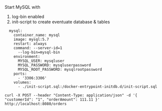 
Start MySQL with 
1. log-bin enabled 
2. init-script to create eventuate database & tables

```
  mysql:
    container_name: mysql
    image: mysql:5.7
    restart: always
    command: --server-id=1
      --log-bin=mysql-bin
    environment:
      MYSQL_USER: mysqluser
      MYSQL_PASSWORD: mysqluserpassword
      MYSQL_ROOT_PASSWORD: mysqlrootpassword
    ports:
      - '3306:3306'
    volumes:
      - ./init-script.sql:/docker-entrypoint-initdb.d/init-script.sql
```


`curl -X POST --header "Content-Type: application/json" -d '{ "customerId": "1", "orderAmount": 111.11 }' http://localhost:8080/orders`

